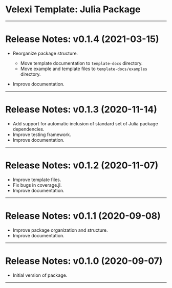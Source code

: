 Velexi Template: Julia Package
==============================
-------------------------------------------------------------------------------
Release Notes: v0.1.4 (2021-03-15)
==================================
* Reorganize package structure.
  * Move template documentation to `template-docs` directory.
  * Move example and template files to `template-docs/examples` directory.

* Improve documentation.

-------------------------------------------------------------------------------
Release Notes: v0.1.3 (2020-11-14)
==================================
* Add support for automatic inclusion of standard set of Julia package
  dependencies.
* Improve testing framework.
* Improve documentation.

-------------------------------------------------------------------------------
Release Notes: v0.1.2 (2020-11-07)
==================================
* Improve template files.
* Fix bugs in coverage.jl.
* Improve documentation.

-------------------------------------------------------------------------------
Release Notes: v0.1.1 (2020-09-08)
==================================
* Improve package organization and structure.
* Improve documentation.

-------------------------------------------------------------------------------
Release Notes: v0.1.0 (2020-09-07)
==================================
* Initial version of package.

-------------------------------------------------------------------------------
